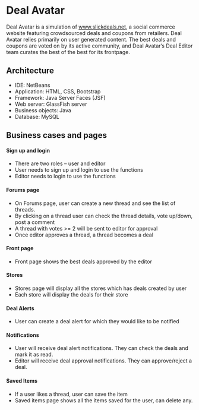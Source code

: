 # Deal Avatar

Deal Avatar is a simulation of www.slickdeals.net, a social commerce website featuring crowdsourced deals and coupons from retailers. Deal Avatar relies primarily on user generated content. The best deals and coupons are voted on by its active community, and Deal Avatar’s Deal Editor team curates the best of the best for its frontpage.


## Architecture

- IDE: NetBeans
- Application: HTML, CSS, Bootstrap
- Framework: Java Server Faces (JSF)
- Web server: GlassFish server
- Business objects: Java
- Database: MySQL


## Business cases and pages
#### Sign up and login
- There are two roles – user and editor
- User needs to sign up and login to use the functions
- Editor needs to login to use the functions

#### Forums page
- On Forums page, user can create a new thread and see the list of threads. 
- By clicking on a thread user can check the thread details, vote up/down, post a comment
- A thread with votes >= 2 will be sent to editor for approval
- Once editor approves a thread, a thread becomes a deal

#### Front page
- Front page shows the best deals approved by the editor

#### Stores
- Stores page will display all the stores which has deals created by user
- Each store will display the deals for their store

#### Deal Alerts
- User can create a deal alert for which they would like to be notified

#### Notifications
- User will receive deal alert notifications. They can check the deals and mark it as read.
- Editor will receive deal approval notifications. They can approve/reject a deal.

#### Saved Items
- If a user likes a thread, user can save the item 
- Saved items page shows all the items saved for the user, can delete any.

